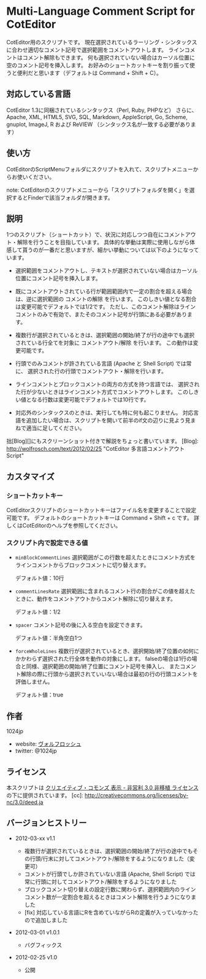 
Multi-Language Comment Script for CotEditor
================================================

CotEditor用のスクリプトです。
現在選択されているラーリング・シンタックスに合わせ適切なコメント記号で選択範囲をコメントアウトします。
ラインコメントはコメント解除もできます。
何も選択されていない場合はカーソル位置に空のコメント記号を挿入します。
お好みのショートカットキーを割り振って使うと便利だと思います（デフォルトは Command + Shift + C）。


対応している言語
-------------
CotEditor 1.3に同梱されているシンタックス（Perl, Ruby, PHPなど）
さらに、Apache, XML, HTML5, SVG, SQL,  Markdown, AppleScript, Go, Scheme, gnuplot, ImageJ, R および ReVIEW
（シンタックス名が一致する必要があります）


使い方
-------------
CotEditorのScriptMenuフォルダにスクリプトを入れて、スクリプトメニューからお使いください。

note: CotEditorのスクリプトメニューから「スクリプトフォルダを開く」を選択するとFinderで該当フォルダが開きます。


説明
-------------
1つのスクリプト（ショートカット）で、状況に対応しつつ自在にコメントアウト・解除を行うことを目指しています。
具体的な挙動は実際に使用しながら体感して貰うのが一番だと思いますが、細かい挙動については以下のようになっています。

- 選択範囲をコメントアウトし、テキストが選択されていない場合はカーソル位置にコメント記号を挿入します。

- 既にコメントアウトされている行が範囲範囲内で一定の割合を超える場合は、逆に選択範囲の コメントの解除 を行います。
  このしきい値となる割合は変更可能でデフォルトでは1/2です。
  ただし、このコメント解除はラインコメントのみで有効で、またそのコメント記号が行頭にある必要があります。

- 複数行が選択されているときは、選択範囲の開始/終了が行の途中でも選択されている行全てを対象に コメントアウト/解除 を行います。
  この動作は変更可能です。

- 行頭でのみコメントが許されている言語 (Apache と Shell Script) では常に、
  選択された行の行頭でコメントアウト・解除を行います。

- ラインコメントとブロックコメントの両方の方式を持つ言語では、
  選択された行が少ないときはラインコメント方式でコメントアウトします。
  このしきい値となる行数は変更可能でデフォルトでは10行です。
	
- 対応外のシンタックスのときは、実行しても特に何も起こりません。
  対応言語を追加したい場合は、スクリプトを開いて前半のif文の辺りに見よう見まねで適当に足してください。


拙[Blog][]にもスクリーンショット付きで解説をちょっと書いています。
[Blog]: http://wolfrosch.com/text/2012/02/25 "CotEditor 多言語コメントアウトScript"


カスタマイズ
-------------
### ショートカットキー
CotEditorスクリプトのショートカットキーはファイル名を変更することで設定可能です。
デフォルトのショートカットキーは Command + Shift + c です。
詳しくはCotEditorのヘルプを参照してください。

### スクリプト内で設定できる値
- `minBlockCommentLines`
	選択範囲がこの行数を超えたときにコメント方式をラインコメントからブロックコメントに切り替えます。
	
	デフォルト値：10行
	
- `commentLinesRate`
	選択範囲に含まれるコメント行の割合がこの値を超えたときに、動作をコメントアウトからコメント解除に切り替えます。
	
	デフォルト値：1/2

- `spacer`
	コメント記号の後に入る空白を設定できます。
	
	デフォルト値：半角空白1つ

- `forceWholeLines`
	複数行が選択されているとき、選択開始/終了位置の如何にかかわらず選択された行全体を動作の対象にします。
	falseの場合は1行の場合と同様、選択範囲の開始/終了位置にコメント記号を挿入し、
	またコメント解除の際に行頭から選択されていいない場合は最初の行の行頭コメントを評価しません。
	
	デフォルト値：true


作者
-------------
1024jp
- website: [ヴォルフロッシュ](http://wolfrosch.com/)
- twitter: @1024jp


ライセンス
-------------
本スクリプトは [クリエイティブ・コモンズ 表示 - 非営利 3.0 非移植 ライセンス](cc) の下に提供されています。
[cc]: http://creativecommons.org/licenses/by-nc/3.0/deed.ja


バージョンヒストリー
-------------
- 2012-03-xx v1.1 
	- 複数行が選択されているときは、選択範囲の開始/終了が行の途中でもその行頭/行末に対してコメントアウト/解除をするようになりました（変更可）
	- コメントが行頭でしか許されていない言語 (Apache, Shell Script) では常に行頭に対してコメントアウト/解除をするようになりました
	- ブロックコメント切り替えの設定行数に関わらず、選択範囲内のラインコメント数が一定割合を超えるときはコメント解除を行うようになりました
	- [fix] 対応している言語にRを含めていながらRの定義が入っていなかったので追加しました
	
		
- 2012-03-01 v1.0.1
	- バグフィックス
	
- 2012-02-25 v1.0 
	- 公開